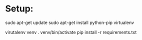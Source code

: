 # Setup:

sudo apt-get update
sudo apt-get install python-pip virtualenv

virutalenv venv
. venv/bin/activate
pip install -r requirements.txt
